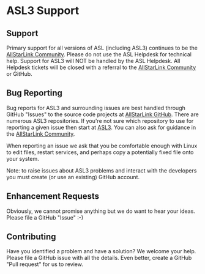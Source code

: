 # ASL3 Support

## Support

Primary support for all versions of ASL (including ASL3) continues to be the [AllStarLink Community](https://community.allstarlink.org/).
Please do not use the ASL Helpdesk for technical help.
Support for ASL3 will NOT be handled by the ASL Helpdesk.
All Helpdesk tickets will be closed with a referral to the [AllStarLink Community](https://community.allstarlink.org/) or GitHub.

## Bug Reporting

Bug reports for ASL3 and surrounding issues are best handled through GitHub "Issues" to the source code projects at [AllStarLink GitHub](https://github.com/AllStarLink).
There are numerous ASL3 repositories. If you're not sure which repository to use for reporting a given issue then start at [ASL3](https://github.com/AllStarLink/ASL3).
You can also ask for guidance in the [AllStarLink Community](https://community.allstarlink.org/).

When reporting an issue we ask that you be comfortable enough with Linux to edit files, restart services, and perhaps copy a potentially fixed file onto your system.

Note: to raise issues about ASL3 problems and interact with the developers you must create (or use an existing) GitHub account.

## Enhancement Requests

Obviously, we cannot promise anything but we do want to hear your ideas.  Please file a GitHub "Issue" :-)

## Contributing

Have you identified a problem and have a solution?  We welcome your help.  Please file a GitHub issue with all the details.  Even better, create a GitHub "Pull request" for us to review.
